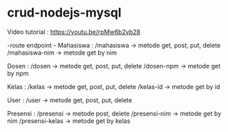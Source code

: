 # crud-nodejs-mysql

Video tutorial : https://youtu.be/rpMw6b2vb28


-route endpoint -
Mahasiswa :
    /mahasiswa  -> metode get, post, put, delete
    /mahasiswa-nim -> metode get by nim

Dosen : 
    /dosen  -> metode get, post, put, delete
    /dosen-npm -> metode get by npm

Kelas : 
    /kelas  -> metode get, post, put, delete
    /kelas-id -> metode get by id

User : 
    /user  -> metode get, post, put, delete

Presensi :
    /presensi -> metode post, delete
    /presensi-nim -> metode get by nim
    /presensi-kelas -> metode get by kelas


